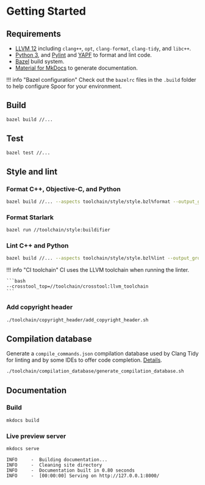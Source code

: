 # Getting Started

## Requirements
* [LLVM 12][llvm-download] including `clang++`, `opt`, `clang-format`,
  `clang-tidy`, and `libc++`.
* [Python 3][python-download], and [Pylint][pylint] and [YAPF][yapf] to format
  and lint code.
* [Bazel][bazel] build system.
* [Material for MkDocs][mkdocs-material] to generate documentation.

!!! info "Bazel configuration"
    Check out the `bazelrc` files in the `.build` folder to help configure Spoor
    for your environment.

## Build

```bash
bazel build //...
```

## Test

```bash
bazel test //...
```

## Style and lint

### Format C++, Objective-C, and Python

```bash
bazel build //... --aspects toolchain/style/style.bzl%format --output_groups=report
```

### Format Starlark

```bash
bazel run //toolchain/style:buildifier
```

### Lint C++ and Python

```bash
bazel build //... --aspects toolchain/style/style.bzl%lint --output_groups=report
```

!!! info "CI toolchain"
    CI uses the LLVM toolchain when running the linter.

    ```bash
    --crosstool_top=//toolchain/crosstool:llvm_toolchain
    ```

### Add copyright header

```bash
./toolchain/copyright_header/add_copyright_header.sh
```

## Compilation database

Generate a `compile_commands.json` compilation database used by Clang Tidy for
linting and by some IDEs to offer code completion.
[Details][compilation-database-readme].

```bash
./toolchain/compilation_database/generate_compilation_database.sh
```

## Documentation

### Build 

```bash
mkdocs build
```

### Live preview server

```bash
mkdocs serve
```

```
INFO     -  Building documentation...
INFO     -  Cleaning site directory
INFO     -  Documentation built in 0.80 seconds
INFO     -  [00:00:00] Serving on http://127.0.0.1:8000/
```

[bazel]: https://bazel.build/
[compilation-database-readme]: https://github.com/microsoft/spoor/blob/master/toolchain/compilation_database/README.md
[llvm-download]: https://releases.llvm.org/download.html
[mkdocs-material]: https://squidfunk.github.io/mkdocs-material/getting-started/
[pylint]: https://www.pylint.org/
[python-download]: https://www.python.org/downloads/
[yapf]: https://github.com/google/yapf
[yarn]: https://classic.yarnpkg.com/
